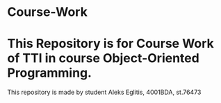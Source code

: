 # Course-Work
# This Repository is for Course Work of TTI in course Object-Oriented Programming.
This repository is made by student Aleks Eglitis, 4001BDA, st.76473
